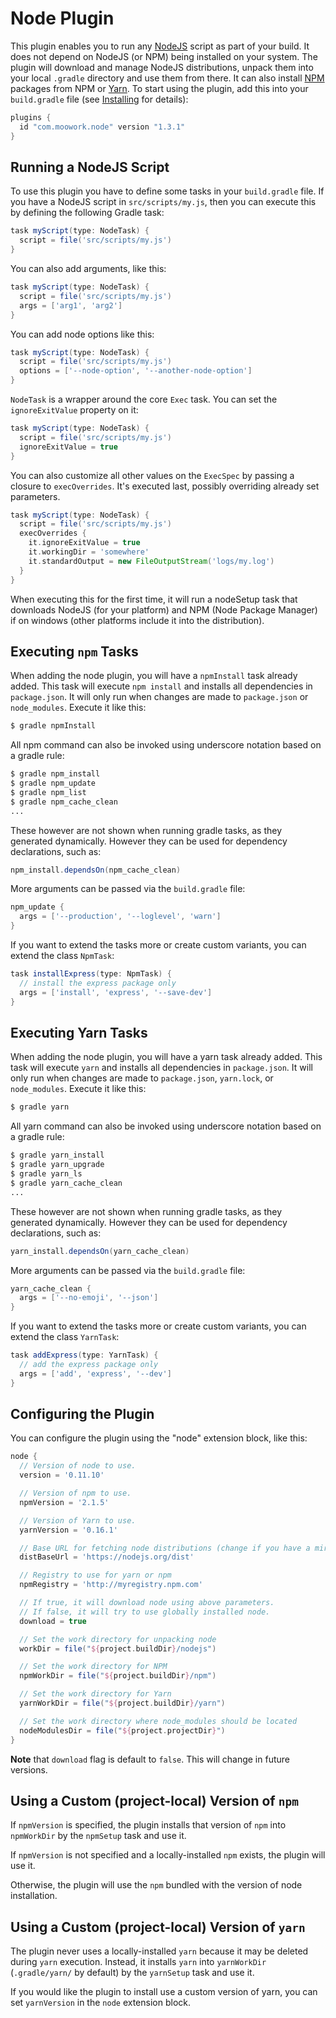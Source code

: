 # Node Plugin

This plugin enables you to run any [NodeJS](https://nodejs.org) script as part of your build. It does
not depend on NodeJS (or NPM) being installed on your system. The plugin will
download and manage NodeJS distributions, unpack them into your local `.gradle`
directory and use them from there. It can also install [NPM](https://www.npmjs.com/) 
packages from NPM or [Yarn](https://yarnpkg.com/). To start using the plugin, add this into your `build.gradle` 
file (see [Installing](installing.md) for details):


```gradle
plugins {
  id "com.moowork.node" version "1.3.1"
}
```

## Running a NodeJS Script

To use this plugin you have to define some tasks in your `build.gradle` file. If you have a NodeJS 
script in `src/scripts/my.js`, then you can execute this by defining the following Gradle task:

```gradle
task myScript(type: NodeTask) {
  script = file('src/scripts/my.js')
}
```

You can also add arguments, like this:

```gradle
task myScript(type: NodeTask) {
  script = file('src/scripts/my.js')
  args = ['arg1', 'arg2']
}
```

You can add node options like this:

```gradle
task myScript(type: NodeTask) {
  script = file('src/scripts/my.js')
  options = ['--node-option', '--another-node-option']
}
```

`NodeTask` is a wrapper around the core `Exec` task. You can set the `ignoreExitValue` property on it:

```gradle
task myScript(type: NodeTask) {
  script = file('src/scripts/my.js')
  ignoreExitValue = true
}
````

You can also customize all other values on the `ExecSpec` by passing a closure to `execOverrides`. It's 
executed last, possibly overriding already set parameters.

```gradle
task myScript(type: NodeTask) {
  script = file('src/scripts/my.js')
  execOverrides {
    it.ignoreExitValue = true
    it.workingDir = 'somewhere'
    it.standardOutput = new FileOutputStream('logs/my.log')
  }
}
```

When executing this for the first time, it will run a nodeSetup task that downloads NodeJS 
(for your platform) and NPM (Node Package Manager) if on windows (other platforms include 
it into the distribution).


## Executing `npm` Tasks

When adding the node plugin, you will have a `npmInstall` task already added. This task will 
execute `npm install` and installs all dependencies in `package.json`. It will only run when changes 
are made to `package.json` or `node_modules`. Execute it like this:

```bash
$ gradle npmInstall
```

All npm command can also be invoked using underscore notation based on a gradle rule:

```bash
$ gradle npm_install
$ gradle npm_update
$ gradle npm_list
$ gradle npm_cache_clean
...
```

These however are not shown when running gradle tasks, as they generated dynamically. However they can 
be used for dependency declarations, such as:

```gradle
npm_install.dependsOn(npm_cache_clean)
```

More arguments can be passed via the `build.gradle` file:

```gradle
npm_update {
  args = ['--production', '--loglevel', 'warn']
}
```

If you want to extend the tasks more or create custom variants, you can extend the class `NpmTask`:

```gradle
task installExpress(type: NpmTask) {
  // install the express package only
  args = ['install', 'express', '--save-dev']
}
```


## Executing Yarn Tasks

When adding the node plugin, you will have a yarn task already added. This task will 
execute `yarn` and installs all dependencies in `package.json`. It will only run when changes 
are made to `package.json`, `yarn.lock`, or `node_modules`. Execute it like this:

```bash
$ gradle yarn
```

All yarn command can also be invoked using underscore notation based on a gradle rule:

```bash
$ gradle yarn_install
$ gradle yarn_upgrade
$ gradle yarn_ls
$ gradle yarn_cache_clean
...
```

These however are not shown when running gradle tasks, as they generated dynamically. However they can be 
used for dependency declarations, such as:

```gradle
yarn_install.dependsOn(yarn_cache_clean)
```

More arguments can be passed via the `build.gradle` file:

```gradle
yarn_cache_clean {
  args = ['--no-emoji', '--json']
}
```

If you want to extend the tasks more or create custom variants, you can extend the class `YarnTask`:

```gradle
task addExpress(type: YarnTask) {
  // add the express package only
  args = ['add', 'express', '--dev']
}
```


## Configuring the Plugin

You can configure the plugin using the "node" extension block, like this:

```gradle
node {
  // Version of node to use.
  version = '0.11.10'

  // Version of npm to use.
  npmVersion = '2.1.5'

  // Version of Yarn to use.
  yarnVersion = '0.16.1'

  // Base URL for fetching node distributions (change if you have a mirror).
  distBaseUrl = 'https://nodejs.org/dist'

  // Registry to use for yarn or npm
  npmRegistry = 'http://myregistry.npm.com'

  // If true, it will download node using above parameters.
  // If false, it will try to use globally installed node.
  download = true

  // Set the work directory for unpacking node
  workDir = file("${project.buildDir}/nodejs")

  // Set the work directory for NPM
  npmWorkDir = file("${project.buildDir}/npm")

  // Set the work directory for Yarn
  yarnWorkDir = file("${project.buildDir}/yarn")

  // Set the work directory where node_modules should be located
  nodeModulesDir = file("${project.projectDir}")
}
```

**Note** that `download` flag is default to `false`. This will change in future versions.


## Using a Custom (project-local) Version of `npm`

If `npmVersion` is specified, the plugin installs that version of `npm` into `npmWorkDir`
by the `npmSetup` task and use it.

If `npmVersion` is not specified and a locally-installed `npm` exists, the plugin will
use it.

Otherwise, the plugin will use the `npm` bundled with the version of node installation.


## Using a Custom (project-local) Version of `yarn`

The plugin never uses a locally-installed `yarn` because it may be deleted during
`yarn` execution.
Instead, it installs `yarn` into `yarnWorkDir` (`.gradle/yarn/` by default) by
the `yarnSetup` task and use it.

If you would like the plugin to install use a custom version of yarn, you can set
`yarnVersion` in the `node` extension block.
